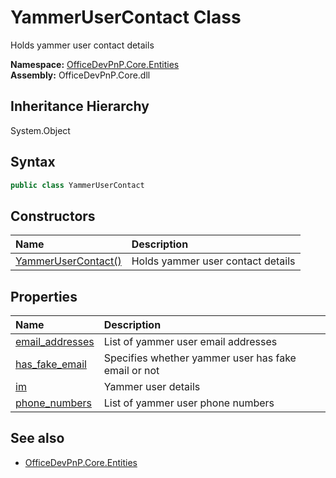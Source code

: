 # YammerUserContact Class
 Holds yammer user contact details   

**Namespace:** [OfficeDevPnP.Core.Entities](OfficeDevPnP.Core.Entities.md)  
**Assembly:** OfficeDevPnP.Core.dll  
## Inheritance Hierarchy
System.Object  
## Syntax
```C#
public class YammerUserContact
```
## Constructors
|**Name**|**Description**|
|:-----|:-----|
| [YammerUserContact()](OfficeDevPnP.Core.Entities.YammerUserContact.ctor1.md) |  Holds yammer user contact details 
## Properties
|**Name**|**Description**|
|:-----|:-----|
| [email_addresses](OfficeDevPnP.Core.Entities.YammerUserContact.email_addresses.md) | List of yammer user email addresses
| [has_fake_email](OfficeDevPnP.Core.Entities.YammerUserContact.has_fake_email.md) | Specifies whether yammer user has fake email or not
| [im](OfficeDevPnP.Core.Entities.YammerUserContact.im.md) | Yammer user details
| [phone_numbers](OfficeDevPnP.Core.Entities.YammerUserContact.phone_numbers.md) | List of yammer user phone numbers
## See also
- [OfficeDevPnP.Core.Entities](OfficeDevPnP.Core.Entities.md)
